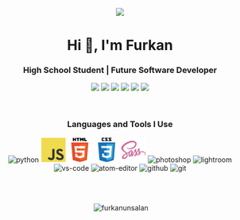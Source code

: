 <p align="center">
  <img src="https://cdn.hipwallpaper.com/i/27/47/KIczhM.png" height="200"/>
</p>
<h1 align="center">Hi 👋, I'm Furkan</h1>
<h3 align="center">High School Student | Future Software Developer</h3>
<p align="center">
<a target="_blank" href="https://furkanunsalan.com"><img src="http://furkanunsalan.com/images/websitePanel.png"/></a>
<a href="mailto:contact@furkanunsalan.com"><img src="http://furkanunsalan.com/images/mailPanel.png"/></a>
<a target="_blank" href="https://instagram.com/furkanunsalan"><img src="http://furkanunsalan.com/images/instaPanel.png"/></a>
<a target="_blank" href="https://www.reddit.com/user/Siflious"><img src="http://furkanunsalan.com/images/redditPanel.png"/></a>
<a target="_blank" href="https://open.spotify.com/user/furkanunsalan"><img src="http://furkanunsalan.com/images/spotifyPanel.png"/></a>
<a target="_blank" href="https://twitter.com/furkanunsalan"><img src="http://furkanunsalan.com/images/twitterPanel.png"/></a>
</p>

<br>

<h3 align="center">Languages and Tools I Use</h3>
<p align="center"><img src="https://upload.wikimedia.org/wikipedia/commons/thumb/c/c3/Python-logo-notext.svg/1200px-Python-logo-notext.svg.png" alt="python" width="50" height="50"/>
<img src="https://raw.githubusercontent.com/devicons/devicon/master/icons/javascript/javascript-original.svg" alt="javascript" width="50" height="50"/>
<img src="https://raw.githubusercontent.com/devicons/devicon/master/icons/html5/html5-original-wordmark.svg" alt="html5" width="50" height="50"/>
<img src="https://raw.githubusercontent.com/devicons/devicon/master/icons/css3/css3-original-wordmark.svg" alt="css3" width="50" height="50"/>
<img src="https://raw.githubusercontent.com/devicons/devicon/master/icons/sass/sass-original.svg" alt="sass" width="50" height="50"/>
<img src="https://cdn.freelogovectors.net/wp-content/uploads/2020/07/adobe-photoshop-logo.png" alt="photoshop" width="50" height="50"/>
<img src="https://insmac.org/uploads/posts/2020-08/1597638534_lightroom-classic.png" alt="lightroom" width="50" height="50"/>
<img src="https://upload.wikimedia.org/wikipedia/commons/thumb/9/9a/Visual_Studio_Code_1.35_icon.svg/2048px-Visual_Studio_Code_1.35_icon.svg.png" alt="vs-code" width="50" height="50"/>
<img src="https://seeklogo.com/images/A/atom-logo-19BD90FF87-seeklogo.com.png" alt="atom-editor" width="50" height="50"/>
<img src="https://upload.wikimedia.org/wikipedia/commons/thumb/a/ae/Github-desktop-logo-symbol.svg/1024px-Github-desktop-logo-symbol.svg.png" alt="github" width="50" height="50"/>
<img src="https://git-scm.com/images/logos/downloads/Git-Icon-1788C.png" alt="git" width="50" height="50"/> </p>

<br>
<br>
<p align="center">&nbsp;<img align="center" src="https://github-readme-stats.vercel.app/api?username=furkanunsalan&show_icons=true" alt="furkanunsalan" /></p>
